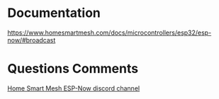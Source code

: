# Documentation
https://www.homesmartmesh.com/docs/microcontrollers/esp32/esp-now/#broadcast

# Questions Comments

[Home Smart Mesh ESP-Now discord channel](https://discord.gg/caHerwBdz8)

